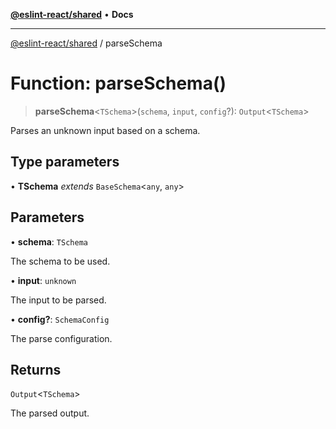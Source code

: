 [**@eslint-react/shared**](../README.md) • **Docs**

***

[@eslint-react/shared](../README.md) / parseSchema

# Function: parseSchema()

> **parseSchema**\<`TSchema`\>(`schema`, `input`, `config`?): `Output`\<`TSchema`\>

Parses an unknown input based on a schema.

## Type parameters

• **TSchema** *extends* `BaseSchema`\<`any`, `any`\>

## Parameters

• **schema**: `TSchema`

The schema to be used.

• **input**: `unknown`

The input to be parsed.

• **config?**: `SchemaConfig`

The parse configuration.

## Returns

`Output`\<`TSchema`\>

The parsed output.
